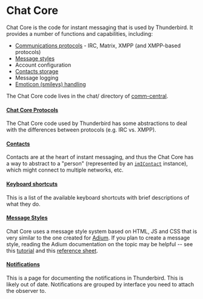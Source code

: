 # Chat Core

Chat Core is the code for instant messaging that is used by Thunderbird. It provides a number of functions and capabilities, including:

* [Communications protocols](chat-core-protocols.md) - IRC, Matrix, XMPP (and XMPP-based protocols)
* [Message styles](message-styles.md)
* Account configuration
* [Contacts storage](contacts.md)
* Message logging
* [Emoticon (smileys) handling](broken-reference)

The Chat Core code lives in the chat/ directory of [comm-central](https://searchfox.org/comm-central/source/chat).

#### [Chat Core Protocols](chat-core-protocols.md)

The Chat Core code used by Thunderbird has some abstractions to deal with the differences between protocols (e.g. IRC vs. XMPP).

#### [Contacts](contacts.md)

Contacts are at the heart of instant messaging, and thus the Chat Core has a way to abstract to a "person" (represented by an [`imIContact`](https://searchfox.org/comm-central/source/chat/components/public/imIContactsService.idl) instance), which might connect to multiple networks, etc.

#### [Keyboard shortcuts](keyboard-shortcuts.md)

This is a list of the available keyboard shortcuts with brief descriptions of what they do.

#### [Message Styles](message-styles.md)

Chat Core uses a message style system based on HTML, JS and CSS that is very similar to the one created for [Adium](https://adium.im).  If you plan to create a message style, reading the Adium documentation on the topic may be helpful -- see this [tutorial](https://web.archive.org/web/20160408094746/https://trac.adium.im/wiki/CreatingMessageStyles/Tutorial) and this [reference sheet](https://web.archive.org/web/20160715205801/https://trac.adium.im/wiki/CreatingMessageStyles).

#### [Notifications](notifications.md)

This is a page for documenting the notifications in Thunderbird. This is likely out of date. Notifications are grouped by interface you need to attach the observer to.
